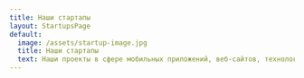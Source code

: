 ```yaml
---
title: Наши стартапы
layout: StartupsPage
default:
  image: /assets/startup-image.jpg
  title: Наши стартапы
  text: Наши проекты в сфере мобильных приложений, веб-сайтов, технологий виртуальной реальности
---
```

